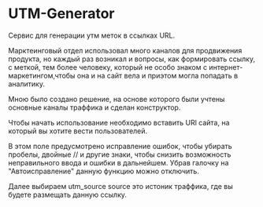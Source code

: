 # UTM-Generator

Сервис для генерации утм меток в ссылках URL.

Марктеинговый отдел использовал много каналов для продвижения продукта, но каждый раз возникал и вопросы, как формировать ссылку, с меткой, 
тем более человеку, который не особо знаком с интернет-маркетингом,чтобы она и на сайт вела и приэтом могла попадать в аналитику.

Мною было создано решение, на основе которого были учтены основные каналы траффика и сделан конструктор.

Чтобы начать использование необходимо вставить URl сайта, на который вы хотите вести пользователей.

В этом поле предусмотрено исправление ошибок, чтобы убирать пробелы, двойные // и другие знаки, чтобы снизить возможность неправильного ввода и ошибки в дальнейшем.
Убрав галочку на "Автоисправление" данную функцию можно отключить.

Далее выбираем utm_source
source это истоник траффика, где вы будете размещать данную ссылку.






